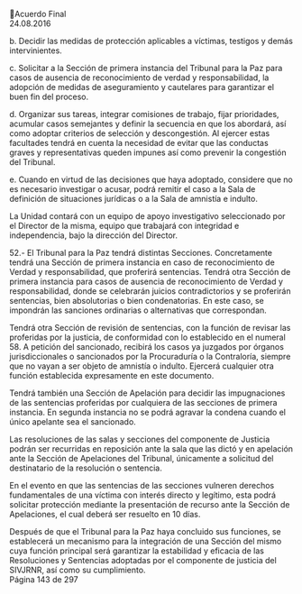Acuerdo Final  
24.08.2016  

b. Decidir las medidas de protección aplicables a víctimas, testigos y demás intervinientes. 
 
c. Solicitar a la Sección de primera instancia del Tribunal para la Paz para casos de ausencia 
de  reconocimiento  de  verdad  y  responsabilidad,  la  adopción  de  medidas  de 
aseguramiento y cautelares para garantizar el buen fin del proceso. 
 
d. Organizar  sus  tareas,  integrar  comisiones  de  trabajo,  fijar  prioridades,  acumular  casos 
semejantes  y  definir  la  secuencia  en  que  los  abordará,  así  como  adoptar  criterios  de 
selección y descongestión. Al ejercer estas facultades tendrá en cuenta la necesidad de 
evitar que las conductas graves y representativas queden impunes así como prevenir la 
congestión del Tribunal. 
 
e. Cuando en virtud de las decisiones que haya adoptado, considere que no es necesario 
investigar o acusar, podrá remitir el caso a la Sala de definición de situaciones jurídicas o 
a la Sala de amnistía e indulto.  
 
La Unidad contará con un equipo de apoyo investigativo seleccionado por el Director de la misma, equipo 
que trabajará con integridad e independencia, bajo la dirección del Director.   
 
52.-  El  Tribunal  para  la  Paz  tendrá  distintas  Secciones.  Concretamente  tendrá  una  Sección  de  primera 
instancia en caso de reconocimiento de Verdad y responsabilidad, que proferirá sentencias. Tendrá otra 
Sección  de  primera  instancia  para  casos  de  ausencia  de  reconocimiento  de  Verdad  y  responsabilidad, 
donde  se  celebrarán  juicios  contradictorios  y  se  proferirán  sentencias,  bien  absolutorias  o  bien 
condenatorias. En este caso, se impondrán las sanciones ordinarias o alternativas que correspondan.  
 
Tendrá otra Sección de revisión de sentencias, con la función de revisar las proferidas por la justicia, de 
conformidad con lo establecido en el numeral 58. A petición del sancionado, recibirá los casos ya juzgados 
por órganos jurisdiccionales o sancionados por la Procuraduría o la Contraloría, siempre que no vayan a 
ser  objeto  de  amnistía  o  indulto.  Ejercerá  cualquier  otra  función  establecida  expresamente  en  este 
documento. 
 
Tendrá también una Sección de Apelación para decidir las impugnaciones de las sentencias proferidas por 
cualquiera de las secciones de primera instancia. En segunda instancia no se podrá agravar la condena 
cuando el único apelante sea el sancionado. 
 
Las resoluciones de las salas y secciones del componente de Justicia podrán ser recurridas en reposición 
ante la sala que las dictó y en apelación ante la Sección de Apelaciones del Tribunal, únicamente a solicitud 
del destinatario de la resolución o sentencia.   
 
En el evento en que las sentencias de las secciones vulneren derechos fundamentales de una víctima con 
interés  directo  y  legítimo,  esta  podrá  solicitar  protección  mediante  la  presentación  de  recurso  ante  la 
Sección de Apelaciones, el cual deberá ser resuelto en 10 días. 
 
Después de que el Tribunal para la Paz haya concluido sus funciones, se establecerá un mecanismo para 
la integración de una Sección del mismo cuya función principal será garantizar la estabilidad y eficacia de 
las  Resoluciones  y  Sentencias  adoptadas  por  el  componente  de  justicia  del  SIVJRNR,  así  como  su 
cumplimiento.  
Página 143 de 297 
 

